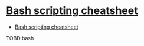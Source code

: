 # [Bash scripting cheatsheet](https://devhints.io/bash)

- [Bash scripting cheatsheet](#bash-scripting-cheatsheet)


























TOBD bash